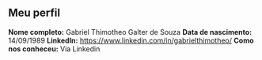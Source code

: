 Meu perfil
-------

**Nome completo:**   Gabriel Thimotheo Galter de Souza
**Data de nascimento:**   14/09/1989
**LinkedIn:**    https://www.linkedin.com/in/gabrielthimotheo/
**Como nos conheceu:**  Via Linkedin 
